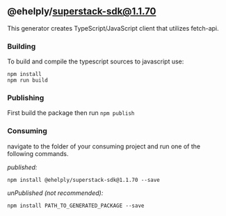 ## @ehelply/superstack-sdk@1.1.70

This generator creates TypeScript/JavaScript client that utilizes fetch-api.

### Building

To build and compile the typescript sources to javascript use:
```
npm install
npm run build
```

### Publishing

First build the package then run ```npm publish```

### Consuming

navigate to the folder of your consuming project and run one of the following commands.

_published:_

```
npm install @ehelply/superstack-sdk@1.1.70 --save
```

_unPublished (not recommended):_

```
npm install PATH_TO_GENERATED_PACKAGE --save
